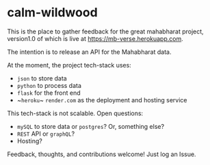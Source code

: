 # calm-wildwood

This is the place to gather feedback for the great mahabharat project, version1.0 of which is live at https://mb-verse.herokuapp.com.

The intention is to release an API for the Mahabharat data.

At the moment, the project tech-stack uses:

- `json` to store data
- `python` to process data
- `flask` for the front end
- ~`heroku`~ `render.com` as the deployment and hosting service

This tech-stack is not scalable. Open questions:

- `mySQL` to store data or `postgres`? Or, something else?
- `REST` API or `graphQL`?
-  Hosting?

Feedback, thoughts, and contributions welcome! Just log an Issue.
